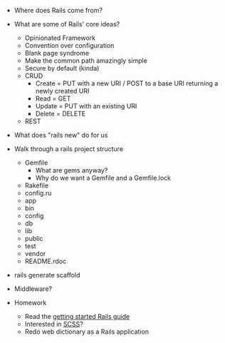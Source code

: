 - Where does Rails come from?
- What are some of Rails' core ideas?
  - Opinionated Framework
  - Convention over configuration
  - Blank page syndrome
  - Make the common path amazingly simple
  - Secure by default (kinda)
  - CRUD
    - Create = PUT with a new URI / POST to a base URI returning a newly created URI
    - Read   = GET
    - Update = PUT with an existing URI
    - Delete = DELETE  
  - REST
- What does "rails new" do for us    
- Walk through a rails project structure
  - Gemfile
    - What are gems anyway?
    - Why do we want a Gemfile and a Gemfile.lock
  - Rakefile
  - config.ru
  - app
  - bin
  - config
  - db
  - lib
  - public
  - test
  - vendor
  - README.rdoc
- rails generate scaffold
- Middleware?

- Homework
  - Read the [getting started Rails guide]( http://guides.rubyonrails.org/getting_started.html)
  - Interested in [SCSS](http://sass-lang.com/guide)?
  - Redo web dictionary as a Rails application
